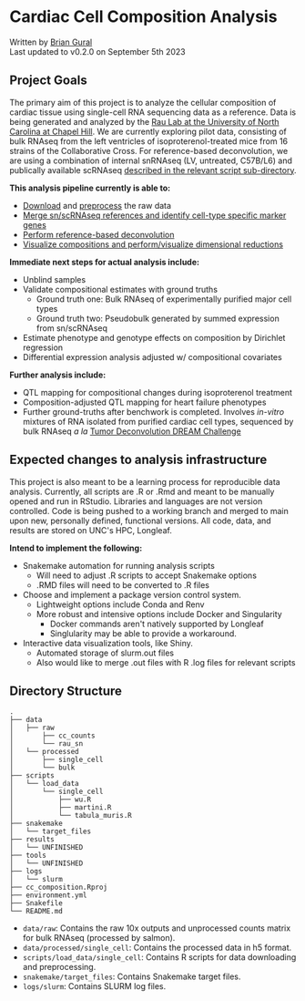 # Cardiac Cell Composition Analysis

Written by [Brian Gural](https://www.linkedin.com/in/brian-gural-09bb60128/) \
Last updated to v0.2.0 on September 5th 2023

## Project Goals

The primary aim of this project is to analyze the cellular composition of cardiac tissue using single-cell RNA sequencing data as a reference. Data is being generated and analyzed by the [Rau Lab at the University of North Carolina at Chapel Hill](https://raulab.web.unc.edu/). We are currently exploring pilot data, consisting of bulk RNAseq from the left ventricles of isoproterenol-treated mice from 16 strains of the Collaborative Cross. For reference-based deconvolution, we are using a combination of internal snRNAseq (LV, untreated, C57B/L6) and publically available scRNAseq [described in the relevant script sub-directory](https://github.com/guralbrian/cc_composition/tree/main/scripts/load_data/single_cell). 

**This analysis pipeline currently is able to:**

- [Download](https://github.com/guralbrian/cc_composition/tree/main/scripts/load_data/) and [preprocess](https://github.com/guralbrian/cc_composition/tree/main/scripts/quality_control) the raw data
- [Merge sn/scRNAseq references and identify cell-type specific marker genes](https://github.com/guralbrian/cc_composition/blob/main/scripts/analysis/merge_sn_old.Rmd)
- [Perform reference-based deconvolution](https://github.com/guralbrian/cc_composition/blob/main/scripts/analysis/deconvolution_old.Rmd) 
- [Visualize compositions and perform/visualize dimensional reductions](https://github.com/guralbrian/cc_composition/blob/main/scripts/visualization/06222023/composition/comp_and_pca.Rmd)

**Immediate next steps for actual analysis include:**

- Unblind samples 
- Validate compositional estimates with ground truths
    - Ground truth one: Bulk RNAseq of experimentally purified major cell types
    - Ground truth two: Pseudobulk generated by summed expression from sn/scRNAseq
- Estimate phenotype and genotype effects on composition by Dirichlet regression
- Differential expression analysis adjusted w/ compositional covariates

**Further analysis include:**
- QTL mapping for compositional changes during isoproterenol treatment
- Composition-adjusted QTL mapping for heart failure phenotypes
- Further ground-truths after benchwork is completed. Involves *in-vitro* mixtures of RNA isolated from purified cardiac cell types, sequenced by bulk RNAseq *a la* [Tumor Deconvolution DREAM Challenge](https://www.synapse.org/#!Synapse:syn15589870/wiki/592683)

## Expected changes to analysis infrastructure

This project is also meant to be a learning process for reproducible data analysis. Currently, all scripts are .R or .Rmd and meant to be manually opened and run in RStudio. Libraries and languages are not version controlled. Code is being pushed to a working branch and merged to main upon new, personally defined, functional versions. All code, data, and results are stored on UNC's HPC, Longleaf. 

**Intend to implement the following:**
- Snakemake automation for running analysis scripts
    - Will need to adjust .R scripts to accept Snakemake options 
    - .RMD files will need to be converted to .R files 
- Choose and implement a package version control system. 
    - Lightweight options include Conda and Renv
    - More robust and intensive options include Docker and Singularity 
        - Docker commands aren't natively supported by Longleaf
        - Singlularity may be able to provide a workaround.
- Interactive data visualization tools, like Shiny.
    - Automated storage of slurm.out files
    - Also would like to merge .out files with R .log files for relevant scripts


## Directory Structure

```
.
├── data
│   ├── raw
│       ├── cc_counts
│       └── rau_sn
│   └── processed
│       ├── single_cell
│       └── bulk
├── scripts
│   └── load_data
│       └── single_cell
│           ├── wu.R
│           ├── martini.R
│           └── tabula_muris.R
├── snakemake
│   └── target_files
├── results
│   └── UNFINISHED
├── tools
│   └── UNFINISHED
├── logs
│   └── slurm
├── cc_composition.Rproj
├── environment.yml
├── Snakefile
└── README.md
```

- `data/raw`: Contains the raw 10x outputs and unprocessed counts matrix for bulk RNAseq (processed by salmon).
- `data/processed/single_cell`: Contains the processed data in h5 format.
- `scripts/load_data/single_cell`: Contains R scripts for data downloading and preprocessing.
- `snakemake/target_files`: Contains Snakemake target files. 
- `logs/slurm`: Contains SLURM log files.

